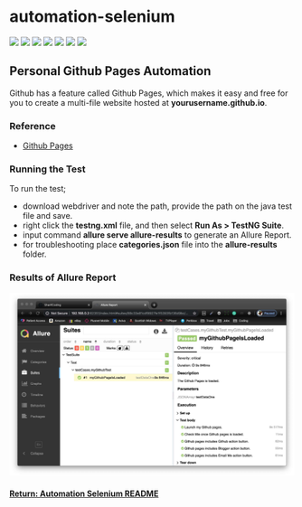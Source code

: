 # automation-selenium

[<img src="https://img.shields.io/badge/-Selenium-brightgreen">](https://www.selenium.dev/) [<img src="https://img.shields.io/badge/-Maven-orangered">](hhttps://maven.apache.org/) [<img src="https://img.shields.io/badge/-Eclipse_IDE-orange">](https://www.eclipse.org/) [<img src="https://img.shields.io/badge/-Java-darkred">](https://www.java.com/en/) [<img src="https://img.shields.io/badge/-TestNG-sandybrown">](https://testng.org/doc/index.html) [<img src="https://img.shields.io/badge/-Allure_Reporting-gold">](http://allure.qatools.ru/) [<img src="https://img.shields.io/badge/-SimepleJSON-blue">](https://simplejson.readthedocs.io/en/latest/)

## Personal Github Pages Automation
Github has a feature called Github Pages, which makes it easy and free for you to create a multi-file website hosted at <b>yourusername.github.io</b>.

### Reference
- [Github Pages](https://pages.github.com/)

### Running the Test
To run the test;
- download webdriver and note the path, provide the path on the java test file and save.
- right click the __testng.xml__ file, and then select __Run As > TestNG Suite__.
- input command __allure serve allure-results__ to generate an Allure Report.
- for troubleshooting place __categories.json__ file into the __allure-results__ folder.

### Results of Allure Report
<img src="resultAllureReport.jpg" width="800">

#### [Return: Automation Selenium README](../README.md)